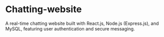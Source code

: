 # Chatting-website
A real-time chatting website built with React.js, Node.js (Express.js), and MySQL, featuring user authentication and secure messaging.
